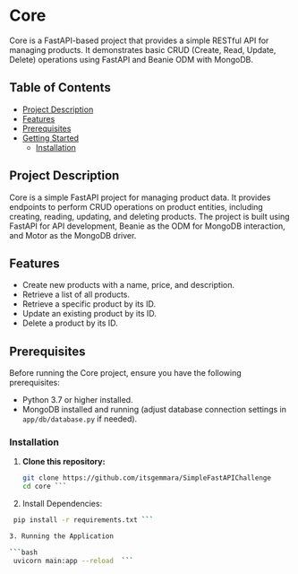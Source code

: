 # Core

Core is a FastAPI-based project that provides a simple RESTful API for managing products. It demonstrates basic CRUD (Create, Read, Update, Delete) operations using FastAPI and Beanie ODM with MongoDB.

## Table of Contents

- [Project Description](#project-description)
- [Features](#features)
- [Prerequisites](#prerequisites)
- [Getting Started](#getting-started)
  - [Installation](#installation)

## Project Description

Core is a simple FastAPI project for managing product data. It provides endpoints to perform CRUD operations on product entities, including creating, reading, updating, and deleting products. The project is built using FastAPI for API development, Beanie as the ODM for MongoDB interaction, and Motor as the MongoDB driver.

## Features

- Create new products with a name, price, and description.
- Retrieve a list of all products.
- Retrieve a specific product by its ID.
- Update an existing product by its ID.
- Delete a product by its ID.

## Prerequisites

Before running the Core project, ensure you have the following prerequisites:

- Python 3.7 or higher installed.
- MongoDB installed and running (adjust database connection settings in `app/db/database.py` if needed).

### Installation

1. **Clone this repository:**

   ```bash
   git clone https://github.com/itsgemmara/SimpleFastAPIChallenge
   cd core ```

2. Install Dependencies:

  ```bash
   pip install -r requirements.txt ```

3. Running the Application

  ```bash 
   uvicorn main:app --reload  ```


